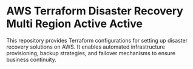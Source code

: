 # AWS Terraform Disaster Recovery Multi Region Active Active

This repository provides Terraform configurations for setting up disaster recovery solutions on AWS. It enables automated infrastructure provisioning, backup strategies, and failover mechanisms to ensure business continuity.
